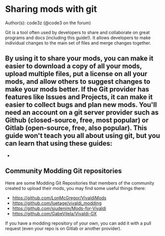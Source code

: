 # Sharing mods with git

Author(s): code3z (@code3 on the forum)

Git is a tool often used by developers to share and collaborate on great programs and docs (including this guide!). It allows developers to make individual changes to the main set of files and merge changes together.

By using it to share your mods, you can make it easier to download a copy of all your mods, upload multiple files, put a license on all your mods, and allow others to suggest changes to make your mods better. If the Git provider has features like Issues and Projects, it can make it easier to collect bugs and plan new mods. You'll need an account on a git server provider such as Github (closed-source, free, most popular) or Gitlab (open-source, free, also popular). This guide won't teach you all about using git, but you can learn that using these guides:
 -
 -

## Community Modding Git repositories

Here are some Modding Git Repositories that members of the community created to upload their mods, you may find some useful things there:
  - https://github.com/LonMcGregor/VivaldiMods
  - https://github.com/luetage/vivaldi_modding
  - https://github.com/sjudenim/Mods-for-Vivaldi
  - https://github.com/GabeVilela/Vivaldi-GX

If you have a modding repository of your own, you can add it with a pull request (even your repo is on Gitlab or another provider).
